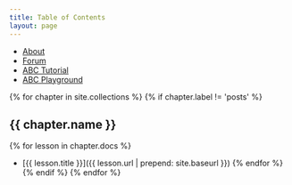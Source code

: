 ```yaml
---
title: Table of Contents
layout: page
---
```


<ul class="index-buttons">
<li><a href="{{ site.baseurl }}/about.html">About</a></li>
<li><a href="{{ site.baseurl }}/forum/index.html">Forum</a></li>
<li><a href="{{ site.baseurl }}/abc-tutorial.html">ABC Tutorial</a></li>
<li><a href="{{ site.baseurl }}/abc-playground.html">ABC Playground</a></li>
</ul>

{% for chapter in site.collections %}
{% if chapter.label != 'posts' %}
## {{ chapter.name }}
{% for lesson in chapter.docs %}
- [{{ lesson.title }}]({{ lesson.url | prepend: site.baseurl }})
{% endfor %}
{% endif %}
{% endfor %}
